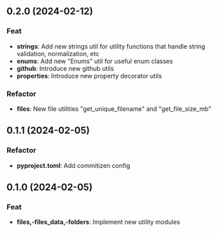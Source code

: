 ## 0.2.0 (2024-02-12)

### Feat

- **strings**: Add new strings util for utility functions that handle string validation, normalization, etc
- **enums**: Add new "Enums" util for useful enum classes
- **github**: Introduce new github utils
- **properties**: Introduce new property decorator utils

### Refactor

- **files**: New file utilities "get_unique_filename" and "get_file_size_mb"

## 0.1.1 (2024-02-05)

### Refactor

- **pyproject.toml**: Add commitizen config

## 0.1.0 (2024-02-05)

### Feat

- **files,-files_data,-folders**: Implement new utility modules
